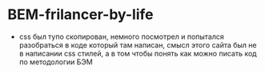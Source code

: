 # BEM-frilancer-by-life
* css был тупо скопирован, немного посмотрел и попытался разобраться в коде который там написан, смысл этого сайта был не в написании css стилей, а в том чтобы понять как можно писать код по методологии БЭМ